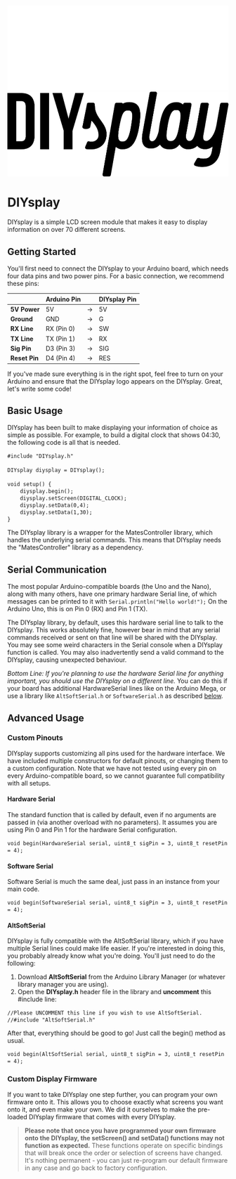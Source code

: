 ![DIYsplay Logo](./DIYsplay_Logo_White.png#gh-dark-mode-only)
![DIYsplay Logo](./DIYsplay_Logo.png#gh-light-mode-only)

# DIYsplay
DIYsplay is a simple LCD screen module that makes it easy to display information on over 70 different screens.

## Getting Started
You'll first need to connect the DIYsplay to your Arduino board, which needs four data pins and two power pins. For a basic connection, we recommend these pins:

|               | Arduino Pin |   | DIYsplay Pin |
|---------------|-------------|---|--------------|
| **5V Power**  | 5V          | → | 5V           |
| **Ground**    | GND         | → | G            |
| **RX Line**   | RX (Pin 0)  | → | SW           |
| **TX Line**   | TX (Pin 1)  | → | RX           |
| **Sig Pin**   | D3 (Pin 3)  | → | SIG          |
| **Reset Pin** | D4 (Pin 4)  | → | RES          |

If you've made sure everything is in the right spot, feel free to turn on your Arduino and ensure that the DIYsplay logo appears on the DIYsplay. Great, let's write some code!

## Basic Usage
DIYsplay has been built to make displaying your information of choice as simple as possible. For example, to build a digital clock that shows 04:30, the following code is all that is needed.

```
#include "DIYsplay.h"

DIYsplay diysplay = DIYsplay();

void setup() {
    diysplay.begin();
    diysplay.setScreen(DIGITAL_CLOCK);
    diysplay.setData(0,4);
    diysplay.setData(1,30);
}
```

The DIYsplay library is a wrapper for the MatesController library, which handles the underlying serial commands. This means that DIYsplay needs the "MatesController" library as a dependency.

## Serial Communication
The most popular Arduino-compatible boards (the Uno and the Nano), along with many others, have one primary hardware Serial line, of which messages can be printed to it with ```Serial.println("Hello world!");``` On the Arduino Uno, this is on Pin 0 (RX) and Pin 1 (TX).

The DIYsplay library, by default, uses this hardware serial line to talk to the DIYsplay. This works absolutely fine, however bear in mind that any serial commands received or sent on that line will be shared with the DIYsplay. You may see some weird characters in the Serial console when a DIYsplay function is called. You may also inadvertently send a valid command to the DIYsplay, causing unexpected behaviour.

*Bottom Line: If you're planning to use the hardware Serial line for anything important, you should use the DIYsplay on a different line.* You can do this if your board has additional HardwareSerial lines like on the Arduino Mega, or use a library like ```AltSoftSerial.h``` or ```SoftwareSerial.h``` as described [below](#custom-pinouts).


## Advanced Usage

### Custom Pinouts
DIYsplay supports customizing all pins used for the hardware interface. We have included multiple constructors for default pinouts, or changing them to a custom configuration. Note that we have not tested using every pin on every Arduino-compatible board, so we cannot guarantee full compatibility with all setups.

#### Hardware Serial
The standard function that is called by default, even if no arguments are passed in (via another overload with no parameters). It assumes you are using Pin 0 and Pin 1 for the hardware Serial configuration.
```
void begin(HardwareSerial serial, uint8_t sigPin = 3, uint8_t resetPin = 4);
```

#### Software Serial
Software Serial is much the same deal, just pass in an instance from your main code.
```
void begin(SoftwareSerial serial, uint8_t sigPin = 3, uint8_t resetPin = 4);
```

#### AltSoftSerial
DIYsplay is fully compatible with the AltSoftSerial library, which if you have multiple Serial lines could make life easier. If you're interested in doing this, you probably already know what you're doing. You'll just need to do the following:

1. Download **AltSoftSerial** from the Arduino Library Manager (or whatever library manager you are using).
2. Open the **DIYsplay.h** header file in the library and **uncomment** this #include line:
```
//Please UNCOMMENT this line if you wish to use AltSoftSerial.
//#include "AltSoftSerial.h"
```
After that, everything should be good to go! Just call the begin() method as usual.
```
void begin(AltSoftSerial serial, uint8_t sigPin = 3, uint8_t resetPin = 4);
```
### Custom Display Firmware
If you want to take DIYsplay one step further, you can program your own firmware onto it. This allows you to choose exactly what screens you want onto it, and even make your own. We did it ourselves to make the pre-loaded DIYsplay firmware that comes with every DIYsplay.

>**Please note that once you have programmed your own firmware onto the DIYsplay, the setScreen() and setData() functions may not function as expected.** These functions operate on specific bindings that will break once the order or selection of screens have changed. It's nothing permanent - you can just re-program our default firmware in any case and go back to factory configuration.
